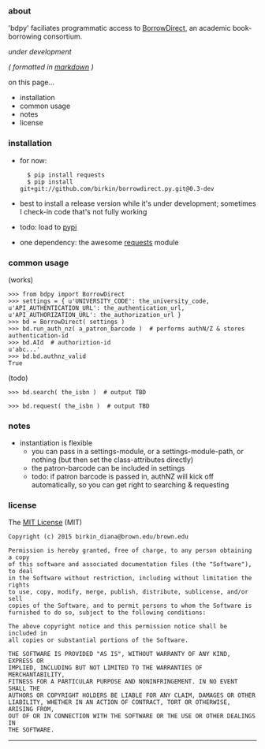 ### about ###

'bdpy' faciliates programmatic access to [BorrowDirect](http://www.borrowdirect.org), an academic book-borrowing consortium.

_under development_

_( formatted in [markdown](http://daringfireball.net/projects/markdown/) )_

on this page...

- installation
- common usage
- notes
- license



### installation ###

- for now:

        $ pip install requests
        $ pip install git+git://github.com/birkin/borrowdirect.py.git@0.3-dev

- best to install a release version while it's under development; sometimes I check-in code that's not fully working

- todo: load to [pypi](https://pypi.python.org/pypi)

- one dependency: the awesome [requests](http://docs.python-requests.org/en/latest/) module



### common usage ###

(works)

    >>> from bdpy import BorrowDirect
    >>> settings = { u'UNIVERSITY_CODE': the_university_code, u'API_AUTHENTICATION_URL': the_authentication_url, u'API_AUTHORIZATION_URL': the_authorization_url }
    >>> bd = BorrowDirect( settings )
    >>> bd.run_auth_nz( a_patron_barcode )  # performs authN/Z & stores authentication-id
    >>> bd.AId  # authoriztion-id
    u'abc...'
    >>> bd.bd.authnz_valid
    True

(todo)

    >>> bd.search( the_isbn )  # output TBD

    >>> bd.request( the_isbn )  # output TBD



### notes ###

- instantiation is flexible
    - you can pass in a settings-module, or a settings-module-path, or nothing (but then set the class-attributes directly)
    - the patron-barcode can be included in settings
    - todo: if patron barcode is passed in, authNZ will kick off automatically, so you can get right to searching & requesting



### license ###

The [MIT License](http://opensource.org/licenses/MIT) (MIT)

    Copyright (c) 2015 birkin_diana@brown.edu/brown.edu

    Permission is hereby granted, free of charge, to any person obtaining a copy
    of this software and associated documentation files (the "Software"), to deal
    in the Software without restriction, including without limitation the rights
    to use, copy, modify, merge, publish, distribute, sublicense, and/or sell
    copies of the Software, and to permit persons to whom the Software is
    furnished to do so, subject to the following conditions:

    The above copyright notice and this permission notice shall be included in
    all copies or substantial portions of the Software.

    THE SOFTWARE IS PROVIDED "AS IS", WITHOUT WARRANTY OF ANY KIND, EXPRESS OR
    IMPLIED, INCLUDING BUT NOT LIMITED TO THE WARRANTIES OF MERCHANTABILITY,
    FITNESS FOR A PARTICULAR PURPOSE AND NONINFRINGEMENT. IN NO EVENT SHALL THE
    AUTHORS OR COPYRIGHT HOLDERS BE LIABLE FOR ANY CLAIM, DAMAGES OR OTHER
    LIABILITY, WHETHER IN AN ACTION OF CONTRACT, TORT OR OTHERWISE, ARISING FROM,
    OUT OF OR IN CONNECTION WITH THE SOFTWARE OR THE USE OR OTHER DEALINGS IN
    THE SOFTWARE.



---
